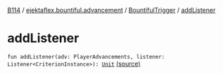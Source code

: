 [B114](../../index.md) / [ejektaflex.bountiful.advancement](../index.md) / [BountifulTrigger](index.md) / [addListener](./add-listener.md)

# addListener

`fun addListener(adv: PlayerAdvancements, listener: Listener<CriterionInstance>): `[`Unit`](https://kotlinlang.org/api/latest/jvm/stdlib/kotlin/-unit/index.html) [(source)](https://github.com/ejektaflex/Bountiful/tree/develop/src/main/kotlin/ejektaflex/bountiful/advancement/BountifulTrigger.kt#L16)